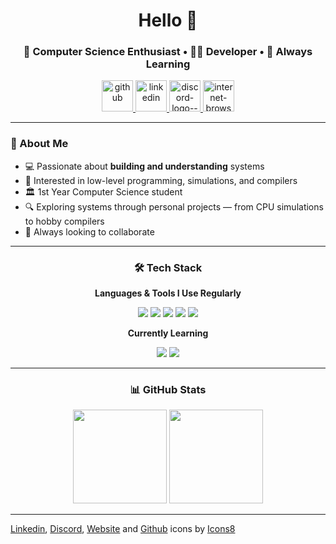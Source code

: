 <h1 align="center">Hello 👋</h1>
<h3 align="center">🧠 Computer Science Enthusiast • 👨‍💻 Developer • 🚀 Always Learning</h3>

<p align="center">
  <a href= "https://github.com/ethanolchik/">
    <img width="50" height="50" src="https://img.icons8.com/ios/50/228BE6/github.png" alt="github"/>
  </a>
  <a href= "https://www.linkedin.com/in/ethanolchik/">
    <img width="50" height="50" src="https://img.icons8.com/ios/50/228BE6/linkedin.png" alt="linkedin"/>
  </a>
  <a href="https://discord.com/users/635971624406876170" target="_blank">
    <img width="50" height="50" src="https://img.icons8.com/ios/50/228BE6/discord-logo--v1.png" alt="discord-logo--v1"/>
  </a>
  <a href= "https://ethanolchik.netlify.app">
    <img width="50" height="50" src="https://img.icons8.com/ios/50/228BE6/internet-browser--v1.png" alt="internet-browser--v1"/>
  </a>
</p>

---

### 🚀 About Me

- 💻 Passionate about **building and understanding** systems  
- 🧠 Interested in low-level programming, simulations, and compilers  
- 🏛️ 1st Year Computer Science student  
- 🔍 Exploring systems through personal projects — from CPU simulations to hobby compilers  
- 🤝 Always looking to collaborate

---

<h3 align="center">🛠 Tech Stack</h3>

<p align="center"><strong>Languages & Tools I Use Regularly</strong></p>

<p align="center">
  <img src="https://img.shields.io/badge/Python-3776AB?style=for-the-badge&logo=python&logoColor=white" />
  <img src="https://img.shields.io/badge/Rust-000000?style=for-the-badge&logo=rust&logoColor=white" />
  <img src="https://img.shields.io/badge/PostgreSQL-336791?style=for-the-badge&logo=postgresql&logoColor=white" />
  <img src="https://img.shields.io/badge/C%23-239120?style=for-the-badge&logo=c-sharp&logoColor=white" />
  <img src="https://img.shields.io/badge/Unity-000000?style=for-the-badge&logo=unity&logoColor=white" />
</p>

<p align="center"><strong>Currently Learning</strong></p>

<p align="center">
  <img src="https://img.shields.io/badge/Java-007396?style=for-the-badge&logo=java&logoColor=white" />
  <img src="https://img.shields.io/badge/React-20232A?style=for-the-badge&logo=react&logoColor=61DAFB" />
</p>

---

<h3 align="center">📊 GitHub Stats</h3>

<p align="center">
  <img src="https://github-readme-stats.vercel.app/api?username=ethanolchik&show_icons=true&hide_title=true&theme=github_dark&hide_border=true" height="150" />
  <img src="https://github-readme-stats.vercel.app/api/top-langs/?username=ethanolchik&layout=compact&theme=github_dark&hide_border=true" height="150" />
</p>

---
<a target="_blank" href="https://icons8.com/icon/447/linkedin">Linkedin</a>, <a target="_blank" href="https://icons8.com/icon/25627/discord">Discord</a>, <a target="_blank" href="https://icons8.com/icon/55210/internet-connection">Website</a> and <a target="_blank" href="https://icons8.com/icon/12598/github">Github</a> icons by <a target="_blank" href="https://icons8.com">Icons8</a>
